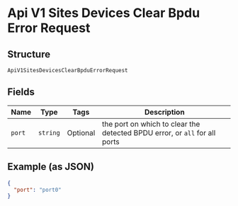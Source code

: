 
# Api V1 Sites Devices Clear Bpdu Error Request

## Structure

`ApiV1SitesDevicesClearBpduErrorRequest`

## Fields

| Name | Type | Tags | Description |
|  --- | --- | --- | --- |
| `port` | `string` | Optional | the port on which to clear the detected BPDU error, or `all` for all ports |

## Example (as JSON)

```json
{
  "port": "port0"
}
```

